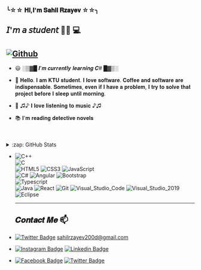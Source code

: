 ### ╰☆☆ 𝐇𝐢,𝐈'𝐦 𝐒𝐚𝐡𝐢𝐥 𝐑𝐳𝐚𝐲𝐞𝐯 ☆☆╮

## 𝘐'𝘮 𝘢 𝘴𝘵𝘶𝘥𝘦𝘯𝘵 :man_technologist: :computer:

## [![Github](https://img.shields.io/github/followers/rzayevsahil?label=Follow&style=social)](https://github.com/rzayevsahil)




-  :smiley:  ░▒▓█ 𝑰’𝒎 𝒄𝒖𝒓𝒓𝒆𝒏𝒕𝒍𝒚 𝒍𝒆𝒂𝒓𝒏𝒊𝒏𝒈 𝑪# █▓▒░
  
- 💬 𝐇𝐞𝐥𝐥𝐨. 𝐈 𝐚𝐦 𝐊𝐓𝐔 𝐬𝐭𝐮𝐝𝐞𝐧𝐭. 𝐈 𝐥𝐨𝐯𝐞 𝐬𝐨𝐟𝐭𝐰𝐚𝐫𝐞. 𝐂𝐨𝐟𝐟𝐞𝐞 𝐚𝐧𝐝 𝐬𝐨𝐟𝐭𝐰𝐚𝐫𝐞 𝐚𝐫𝐞 𝐢𝐧𝐝𝐢𝐬𝐩𝐞𝐧𝐬𝐚𝐛𝐥𝐞. 𝐒𝐨𝐦𝐞𝐭𝐢𝐦𝐞𝐬, 𝐞𝐯𝐞𝐧 𝐢𝐟 𝐈 𝐡𝐚𝐯𝐞 𝐚 𝐩𝐫𝐨𝐛𝐥𝐞𝐦, 𝐈 𝐭𝐫𝐲 𝐭𝐨 𝐬𝐨𝐥𝐯𝐞 𝐭𝐡𝐚𝐭 𝐩𝐫𝐨𝐣𝐞𝐜𝐭 𝐛𝐞𝐟𝐨𝐫𝐞 𝐈 𝐬𝐥𝐞𝐞𝐩 𝐮𝐧𝐭𝐢𝐥 𝐦𝐨𝐫𝐧𝐢𝐧𝐠.

- :musical_score: ♫♪ 𝐈 𝐥𝐨𝐯𝐞 𝐥𝐢𝐬𝐭𝐞𝐧𝐢𝐧𝐠 𝐭𝐨 𝐦𝐮𝐬𝐢𝐜 ♪♫

- :books: 𝐈'𝐦 𝐫𝐞𝐚𝐝𝐢𝐧𝐠 𝐝𝐞𝐭𝐞𝐜𝐭𝐢𝐯𝐞 𝐧𝐨𝐯𝐞𝐥𝐬

<br />
<br />

 <details>
   <summary>:zap: GitHub Stats</summary>
  
![Sahil's github stats](https://github-readme-stats.vercel.app/api?username=rzayevsahil&show_icons=true&theme=dark) ![Top Langs](https://github-readme-stats.vercel.app/api/top-langs/?username=rzayevsahil&theme=tokyonight)

</details>



-  
  ![C++](https://img.shields.io/badge/-C++-333333?style=flat&logo=cpp)  
  ![C](https://img.shields.io/badge/-C-00599C?style=flat&logo=c&logoColor=white)  
  ![HTML5](https://img.shields.io/badge/-HTML5-E34F26?style=flat&logo=HTML5&logoColor=white)
  ![CSS3](https://img.shields.io/badge/-CSS3-1572B6?style=flat&logo=CSS3&logoColor=white)
  ![JavaScript](https://img.shields.io/badge/-JavaScript-323330?style=flat&logo=javascript&logoColor=F7DF1E)  
  ![C#](https://img.shields.io/badge/C%23-239120?style=badge&logo=c-sharp&logoColor=white)
  ![Angular](https://img.shields.io/badge/-Angular-DD0031?style=flat&logo=angular&logoColor=white)
  ![Bootstrap](https://img.shields.io/badge/-Bootstrap-563D7C?style=flat&logo=bootstrap&logoColor=white)  
  ![Typescript](https://img.shields.io/badge/-Typescript-007ACC?style=flat&logo=typescript&logoColor=white)  
  ![Java](https://img.shields.io/badge/-Java-ED8B00?style=flat&logo=java&logoColor=white)
  ![React](https://img.shields.io/badge/-React-20232A?style=flat&logo=react&logoColor=61DAFB)
  ![Git](https://img.shields.io/badge/Git-F05032?style=badge&logo=git&logoColor=white)
  ![Visual_Studio_Code](https://img.shields.io/badge/Visual_Studio_Code-0078D4?style=badge&logo=visual%20studio%20code&logoColor=white)
  ![Visual_Studio_2019](https://img.shields.io/badge/Visual_Studio_2019-5C2D91?style=badge&logo=visual%20studio&logoColor=white)
  ![Eclipse](https://img.shields.io/badge/Eclipse-2C2255?style=badge&logo=eclipse&logoColor=white)
  
  
  ---------------------------------------------------------------------------------------------------------------------------------------------
  
  ## 𝑪𝒐𝒏𝒕𝒂𝒄𝒕 𝑴𝒆 📫
 
- [![Twitter Badge](https://img.shields.io/badge/Gmail-D14836?style=for-the-badge&logo=gmail&logoColor=white)]() sahilrzayev200d@gmail.com 
- [![Instagram Badge](https://img.shields.io/badge/sahilrzayev-follow%20on%20instagram-purple?style=for-the-badge&logo=instagram)](https://www.instagram.com/sahil_rzayev__/) 
  [![Linkedin Badge](https://img.shields.io/badge/sahilrzayev-follow%20on%20linkedin-black?style=for-the-badge&logo=linkedin)](https://www.linkedin.com/in/sahilrzayev) 
- [![Facebook Badge](https://img.shields.io/badge/sahilrzayev-follow%20on%20facebook-darkblue?style=for-the-badge&logo=facebook)](https://www.facebook.com/mecaz.adam.712) 
  [![Twitter Badge](https://img.shields.io/badge/sahilrzayev-follow%20on%20twitter-blue?style=for-the-badge&logo=twitter)](https://twitter.com/Sahil_Rzayev_) 

  
  



